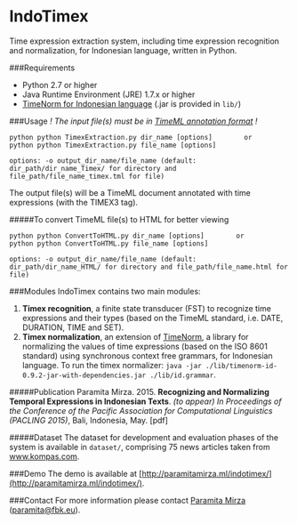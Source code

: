 # IndoTimex
Time expression extraction system, including time expression recognition and normalization, for Indonesian language, written in Python.

###Requirements
* Python 2.7 or higher
* Java Runtime Environment (JRE) 1.7.x or higher
* [TimeNorm for Indonesian language](https://github.com/paramitamirza/timenorm-id) (.jar is provided in `lib/`)
 
###Usage
_! The input file(s) must be in [TimeML annotation format](http://www.timeml.org/site/index.html) !_
```
python python TimexExtraction.py dir_name [options]        or
python python TimexExtraction.py file_name [options]

options: -o output_dir_name/file_name (default: dir_path/dir_name_Timex/ for directory and file_path/file_name_timex.tml for file)
```   
The output file(s) will be a TimeML document annotated with time expressions (with the TIMEX3 tag).

#####To convert TimeML file(s) to HTML for better viewing
```
python python ConvertToHTML.py dir_name [options]        or
python python ConvertToHTML.py file_name [options]

options: -o output_dir_name/file_name (default: dir_path/dir_name_HTML/ for directory and file_path/file_name.html for file)
```   

###Modules
IndoTimex contains two main modules:

1. **Timex recognition**, a finite state transducer (FST) to recognize time expressions and their types (based on the TimeML standard, i.e. DATE, DURATION, TIME and SET).
2. **Timex normalization**, an extension of [TimeNorm](https://github.com/bethard/timenorm), a library for normalizing the values of time expressions (based on the ISO 8601 standard) using synchronous context free grammars, for Indonesian language. To run the timex normalizer: `java -jar ./lib/timenorm-id-0.9.2-jar-with-dependencies.jar ./lib/id.grammar`.
 
#####Publication
Paramita Mirza. 2015. **Recognizing and Normalizing Temporal Expressions in Indonesian Texts**. *(to appear) In Proceedings of the Conference of the Pacific Association for Computational Linguistics (PACLING 2015)*, Bali, Indonesia, May. [pdf]

#####Dataset
The dataset for development and evaluation phases of the system is available in `dataset/`, comprising 75 news articles taken from www.kompas.com.

###Demo
The demo is available at [http://paramitamirza.ml/indotimex/](http://paramitamirza.ml/indotimex/).

###Contact
For more information please contact [Paramita Mirza](http://paramitopia.com/about/) (paramita@fbk.eu).
